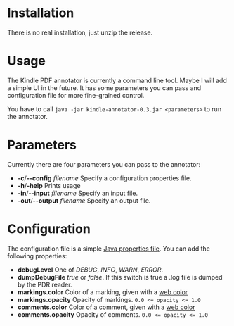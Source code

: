 # Installation #
There is no real installation, just unzip the release.

# Usage #
The Kindle PDF annotator is currently a command line tool. Maybe I will add a simple UI in the future. It has some parameters you can pass and configuration file for more fine-grained control.

You have to call `java -jar kindle-annotator-0.3.jar <parameters>` to run the annotator.

# Parameters #
Currently there are four parameters you can pass to the annotator:
  * **-c**/**--config** _filename_ Specify a configuration properties file.
  * **-h**/**-help**    Prints usage
  * **-in**/**--input** _filename_ Specify an input file.
  * **-out**/**--output** _filename_ Specify an output file.

# Configuration #
The configuration file is a simple [Java properties file](http://en.wikipedia.org/wiki/.properties). You can add the following properties:
  * **debugLevel** One of _DEBUG_, _INFO_, _WARN_, _ERROR_.
  * **dumpDebugFile** _true_ or _false_. If this switch is true a .log file is dumped by the PDR reader.
  * **markings.color** Color of a marking, given with a [web color](http://en.wikipedia.org/wiki/Web_color)
  * **markings.opacity** Opacity of markings. `0.0 <= opacity <= 1.0`
  * **comments.color** Color of a comment, given with a [web color](http://en.wikipedia.org/wiki/Web_color)
  * **comments.opacity** Opacity of comments. `0.0 <= opacity <= 1.0`